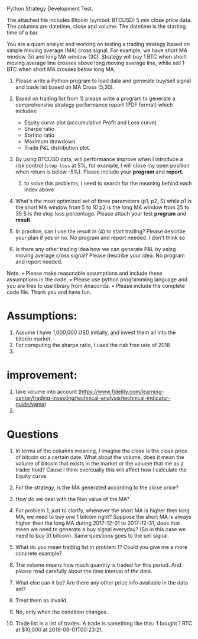 Python Strategy Development Test.

The attached file includes Bitcoin (symbol: BTCUSD) 5 min close price data. The columns are datetime, close and volume. The datetime is the starting time of a bar.

You are a quant analyst and working on testing a trading strategy based on simple moving average (MA) cross signal. For example, we have short MA window (5) and long MA window (30). Strategy will buy 1 BTC when short moving average line crosses above long moving average line, while sell 1 BTC when short MA crosses below long MA. 

1) Please write a Python program to load data and generate buy/sell signal and trade list based on MA Cross (5,30).  

2) Based on trading list from 1) please write a program to generate a comprehensive strategy performance report (PDF format) which includes: 
     * Equity curve plot (accumulative Profit and Loss curve)
     * Sharpe ratio
     * Sortino ratio
     * Maximum drawdown
     * Trade P&L distribution plot.

3) By using BTCUSD data, will performance improve when I introduce a risk control (`stop loss` at S%, for example, I will close my open position when return is below -5%). Please include your **program** and **report**.
    1. to solve this problems, I need to search for the meaning behind each index above

4) What's the most optimized set of three parameters (p1, p2, S) while
    p1 is the short MA window from 5 to 10
    p2 is the long MA window from 25 to 35
    S is the stop loss percentage. 
    Please attach your test **program** and **result**.




5) In practice, can I use the result in (4) to start trading? Please describe your plan if yes or no. No program and report needed. 
I don't think so

6) Is there any other trading idea how we can generate P&L by using moving average cross signal?  Please describe your idea. No program and report needed. 



Note: 
•	Please make reasonable assumptions and include these assumptions in the code.
•	Please use python programming language and you are free to use library from Anaconda.
•	Please include the complete code file. 
Thank you and have fun. 



# Assumptions:
1. Assume I have 1,000,000 USD initially, and invest them all into the bitcoin market.
2. For computing the sharpe ratio, I used the risk free rate of 2018
3. 


# improvement:
1. take volume into account (https://www.fidelity.com/learning-center/trading-investing/technical-analysis/technical-indicator-guide/vama)
2. 

# Questions
1. In terms of the columns meaning, I imagine the close is the close price of bitcoin on a certain date. What about the volume, does it mean the volume of bitcoin that exists in the market or the volume that me as a trader hold? Cause I think eventually this will affect how I calculate the Equity curve.
2. For the strategy, is the MA generated according to the close price?
3. How do we deal with the Nan value of the MA?
4. For problem 1, just to clarify, whenever the short MA is higher then long MA, we need to buy one 1 bitcoin right? Suppose the short MA is always higher then the long MA during 2017-12-01 to 2017-12-31, does that mean we need to generate a buy signal everyday? (So in this case we need to buy 31 bitcoin). Same questions goes to the sell signal.
5. What do you mean trading list in problem 1? Could you give me a more concrete example? 


1. The volume means how much quantity is traded for this period. And please read carefully about the time interval of the data.
2. What else can it be? Are there any other price info available in the data set?
3. Treat them as invalid.
4. No, only when the condition changes.
5. Trade list is a list of trades. A trade is something like this: ‘I bought 1 BTC at $10,000 at 2018-08-01T00:23:21.
